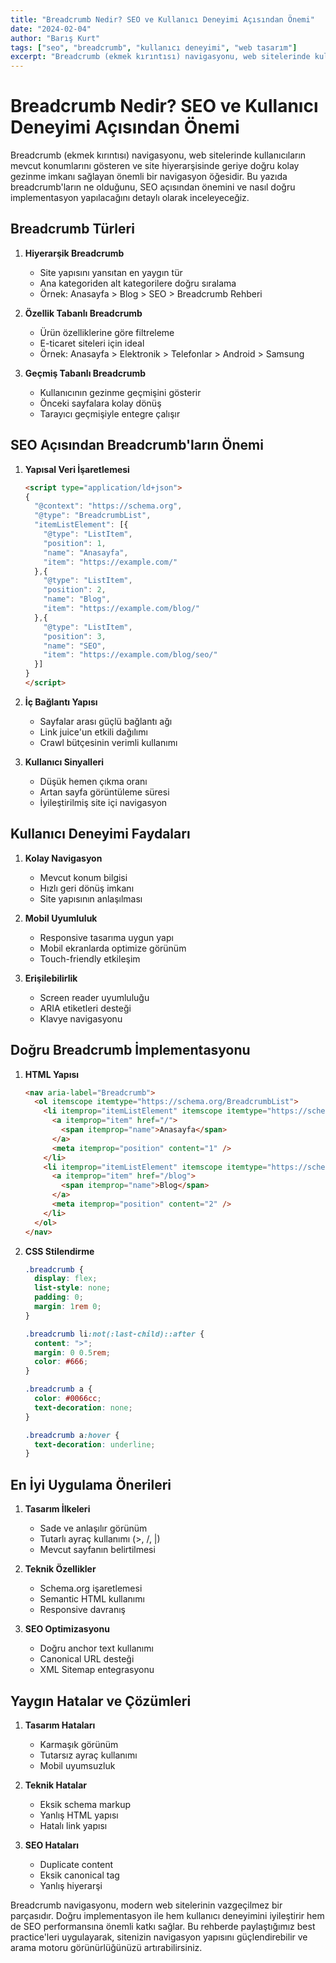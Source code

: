 ```yaml
---
title: "Breadcrumb Nedir? SEO ve Kullanıcı Deneyimi Açısından Önemi"
date: "2024-02-04"
author: "Barış Kurt"
tags: ["seo", "breadcrumb", "kullanıcı deneyimi", "web tasarım"]
excerpt: "Breadcrumb (ekmek kırıntısı) navigasyonu, web sitelerinde kullanıcı deneyimini ve SEO performansını artıran önemli bir yapısal elemandır. Bu yazıda breadcrumb'ların önemini ve doğru implementasyon yöntemlerini inceliyoruz."
---
```


# Breadcrumb Nedir? SEO ve Kullanıcı Deneyimi Açısından Önemi

Breadcrumb (ekmek kırıntısı) navigasyonu, web sitelerinde kullanıcıların mevcut konumlarını gösteren ve site hiyerarşisinde geriye doğru kolay gezinme imkanı sağlayan önemli bir navigasyon öğesidir. Bu yazıda breadcrumb'ların ne olduğunu, SEO açısından önemini ve nasıl doğru implementasyon yapılacağını detaylı olarak inceleyeceğiz.

## Breadcrumb Türleri

1. **Hiyerarşik Breadcrumb**
   - Site yapısını yansıtan en yaygın tür
   - Ana kategoriden alt kategorilere doğru sıralama
   - Örnek: Anasayfa > Blog > SEO > Breadcrumb Rehberi

2. **Özellik Tabanlı Breadcrumb**
   - Ürün özelliklerine göre filtreleme
   - E-ticaret siteleri için ideal
   - Örnek: Anasayfa > Elektronik > Telefonlar > Android > Samsung

3. **Geçmiş Tabanlı Breadcrumb**
   - Kullanıcının gezinme geçmişini gösterir
   - Önceki sayfalara kolay dönüş
   - Tarayıcı geçmişiyle entegre çalışır

## SEO Açısından Breadcrumb'ların Önemi

1. **Yapısal Veri İşaretlemesi**
   ```html
   <script type="application/ld+json">
   {
     "@context": "https://schema.org",
     "@type": "BreadcrumbList",
     "itemListElement": [{
       "@type": "ListItem",
       "position": 1,
       "name": "Anasayfa",
       "item": "https://example.com/"
     },{
       "@type": "ListItem",
       "position": 2,
       "name": "Blog",
       "item": "https://example.com/blog/"
     },{
       "@type": "ListItem",
       "position": 3,
       "name": "SEO",
       "item": "https://example.com/blog/seo/"
     }]
   }
   </script>
   ```

2. **İç Bağlantı Yapısı**
   - Sayfalar arası güçlü bağlantı ağı
   - Link juice'un etkili dağılımı
   - Crawl bütçesinin verimli kullanımı

3. **Kullanıcı Sinyalleri**
   - Düşük hemen çıkma oranı
   - Artan sayfa görüntüleme süresi
   - İyileştirilmiş site içi navigasyon

## Kullanıcı Deneyimi Faydaları

1. **Kolay Navigasyon**
   - Mevcut konum bilgisi
   - Hızlı geri dönüş imkanı
   - Site yapısının anlaşılması

2. **Mobil Uyumluluk**
   - Responsive tasarıma uygun yapı
   - Mobil ekranlarda optimize görünüm
   - Touch-friendly etkileşim

3. **Erişilebilirlik**
   - Screen reader uyumluluğu
   - ARIA etiketleri desteği
   - Klavye navigasyonu

## Doğru Breadcrumb İmplementasyonu

1. **HTML Yapısı**
   ```html
   <nav aria-label="Breadcrumb">
     <ol itemscope itemtype="https://schema.org/BreadcrumbList">
       <li itemprop="itemListElement" itemscope itemtype="https://schema.org/ListItem">
         <a itemprop="item" href="/">
           <span itemprop="name">Anasayfa</span>
         </a>
         <meta itemprop="position" content="1" />
       </li>
       <li itemprop="itemListElement" itemscope itemtype="https://schema.org/ListItem">
         <a itemprop="item" href="/blog">
           <span itemprop="name">Blog</span>
         </a>
         <meta itemprop="position" content="2" />
       </li>
     </ol>
   </nav>
   ```

2. **CSS Stilendirme**
   ```css
   .breadcrumb {
     display: flex;
     list-style: none;
     padding: 0;
     margin: 1rem 0;
   }

   .breadcrumb li:not(:last-child)::after {
     content: ">";
     margin: 0 0.5rem;
     color: #666;
   }

   .breadcrumb a {
     color: #0066cc;
     text-decoration: none;
   }

   .breadcrumb a:hover {
     text-decoration: underline;
   }
   ```

## En İyi Uygulama Önerileri

1. **Tasarım İlkeleri**
   - Sade ve anlaşılır görünüm
   - Tutarlı ayraç kullanımı (>, /, |)
   - Mevcut sayfanın belirtilmesi

2. **Teknik Özellikler**
   - Schema.org işaretlemesi
   - Semantic HTML kullanımı
   - Responsive davranış

3. **SEO Optimizasyonu**
   - Doğru anchor text kullanımı
   - Canonical URL desteği
   - XML Sitemap entegrasyonu

## Yaygın Hatalar ve Çözümleri

1. **Tasarım Hataları**
   - Karmaşık görünüm
   - Tutarsız ayraç kullanımı
   - Mobil uyumsuzluk

2. **Teknik Hatalar**
   - Eksik schema markup
   - Yanlış HTML yapısı
   - Hatalı link yapısı

3. **SEO Hataları**
   - Duplicate content
   - Eksik canonical tag
   - Yanlış hiyerarşi

Breadcrumb navigasyonu, modern web sitelerinin vazgeçilmez bir parçasıdır. Doğru implementasyon ile hem kullanıcı deneyimini iyileştirir hem de SEO performansına önemli katkı sağlar. Bu rehberde paylaştığımız best practice'leri uygulayarak, sitenizin navigasyon yapısını güçlendirebilir ve arama motoru görünürlüğünüzü artırabilirsiniz. 